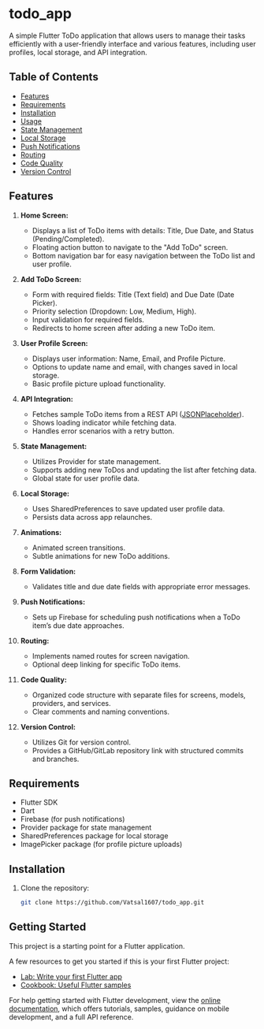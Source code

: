 # todo_app

A simple Flutter ToDo application that allows users to manage their tasks efficiently with a user-friendly interface and various features, including user profiles, local storage, and API integration.

## Table of Contents

- [Features](#features)
- [Requirements](#requirements)
- [Installation](#installation)
- [Usage](#usage)
- [State Management](#state-management)
- [Local Storage](#local-storage)
- [Push Notifications](#push-notifications)
- [Routing](#routing)
- [Code Quality](#code-quality)
- [Version Control](#version-control)

## Features

1. **Home Screen:**
    - Displays a list of ToDo items with details: Title, Due Date, and Status (Pending/Completed).
    - Floating action button to navigate to the "Add ToDo" screen.
    - Bottom navigation bar for easy navigation between the ToDo list and user profile.

2. **Add ToDo Screen:**
    - Form with required fields: Title (Text field) and Due Date (Date Picker).
    - Priority selection (Dropdown: Low, Medium, High).
    - Input validation for required fields.
    - Redirects to home screen after adding a new ToDo item.

3. **User Profile Screen:**
    - Displays user information: Name, Email, and Profile Picture.
    - Options to update name and email, with changes saved in local storage.
    - Basic profile picture upload functionality.

4. **API Integration:**
    - Fetches sample ToDo items from a REST API ([JSONPlaceholder](https://jsonplaceholder.typicode.com/todos)).
    - Shows loading indicator while fetching data.
    - Handles error scenarios with a retry button.

5. **State Management:**
    - Utilizes Provider for state management.
    - Supports adding new ToDos and updating the list after fetching data.
    - Global state for user profile data.

6. **Local Storage:**
    - Uses SharedPreferences to save updated user profile data.
    - Persists data across app relaunches.

7. **Animations:**
    - Animated screen transitions.
    - Subtle animations for new ToDo additions.

8. **Form Validation:**
    - Validates title and due date fields with appropriate error messages.

9. **Push Notifications:**
    - Sets up Firebase for scheduling push notifications when a ToDo item’s due date approaches.

10. **Routing:**
    - Implements named routes for screen navigation.
    - Optional deep linking for specific ToDo items.

11. **Code Quality:**
    - Organized code structure with separate files for screens, models, providers, and services.
    - Clear comments and naming conventions.

12. **Version Control:**
    - Utilizes Git for version control.
    - Provides a GitHub/GitLab repository link with structured commits and branches.

## Requirements

- Flutter SDK
- Dart
- Firebase (for push notifications)
- Provider package for state management
- SharedPreferences package for local storage
- ImagePicker package (for profile picture uploads)

## Installation

1. Clone the repository:

   ```bash
   git clone https://github.com/Vatsal1607/todo_app.git


## Getting Started

This project is a starting point for a Flutter application.

A few resources to get you started if this is your first Flutter project:

- [Lab: Write your first Flutter app](https://docs.flutter.dev/get-started/codelab)
- [Cookbook: Useful Flutter samples](https://docs.flutter.dev/cookbook)

For help getting started with Flutter development, view the
[online documentation](https://docs.flutter.dev/), which offers tutorials,
samples, guidance on mobile development, and a full API reference.
